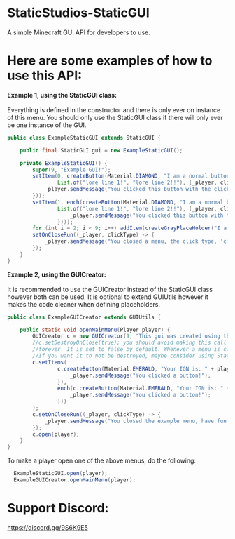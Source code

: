 # StaticStudios-StaticGUI
A simple Minecraft GUI API for developers to use.

# Here are some examples of how to use this API:

<b>Example 1, using the StaticGUI class:</b><br><br>
Everything is defined in the constructor and there is only ever on instance of this menu.
You should only use the StaticGUI class if there will only ever be one instance of the GUI.
```java
public class ExampleStaticGUI extends StaticGUI {

    public final StaticGUI gui = new ExampleStaticGUI();

    private ExampleStaticGUI() {
        super(9, "Example GUI!");
        setItem(0, createButton(Material.DIAMOND, "I am a normal button",
                List.of("lore line 1!", "lore line 2!!"), (_player, clickType) -> {
            _player.sendMessage("You clicked this button with the click type: " + clickType.name());
        }));
        setItem(1, ench(createButton(Material.DIAMOND, "I am a normal button but I am enchanted!",
                List.of("lore line 1!", "lore line 2!!"), (_player, clickType) -> {
                    _player.sendMessage("You clicked this button with the click type: " + clickType.name());
                })));
        for (int i = 2; i < 9; i++) addItem(createGrayPlaceHolder("I am a placeholder"));
        setOnCloseRun((_player, clickType) -> {
            _player.sendMessage("You closed a menu, the click type, 'clickType' in this case, will always be null when an on close event is run");
        });
    }
}
```

<b>Example 2, using the GUICreator:</b><br><br>
It is recommended to use the GUICreator instead of the StaticGUI class however both can be used.
It is optional to extend GUIUtils however it makes the code cleaner when defining placeholders.
```java
public class ExampleGUICreator extends GUIUtils {

    public static void openMainMenu(Player player) {
        GUICreator c = new GUICreator(9, "This gui was created using the GUICreator class!");
        //c.setDestroyOnClose(true); you should avoid making this call (in most cases) as it will keep ths GUI in memory
        //forever. It is set to false by default. Whenever a menu is closed, it is destroyed (taken out of memory) by default.
        //If you want it to not be destroyed, maybe consider using StaticGUI (applicable in most cases)
        c.setItems(
                c.createButton(Material.EMERALD, "Your IGN is: " + player.getName(), List.of("I am lore!"), (_player, clickType) -> {
                    _player.sendMessage("You clicked a button!");
                }),
                ench(c.createButton(Material.EMERALD, "Your IGN is: " + player.getName(), List.of("I am an enchanted button!"), (_player, clickType) -> {
                    _player.sendMessage("You clicked a button!");
                }))
        );
        c.setOnCloseRun((_player, clickType) -> {
            _player.sendMessage("You closed the example menu, have fun making your own!");
        });
        c.open(player);
    }
}
```


To make a player open one of the above menus, do the following:
```java
  ExampleStaticGUI.open(player);
  ExampleGUICreator.openMainMenu(player);
```


# Support Discord:
https://discord.gg/9S6K9E5
